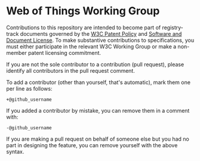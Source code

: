# Web of Things Working Group

Contributions to this repository are intended to become part of registry-track documents governed by the
[W3C Patent Policy](http://www.w3.org/Consortium/Patent-Policy-20040205/) and
[Software and Document License](http://www.w3.org/Consortium/Legal/copyright-software). To make substantive
contributions to specifications, you must either participate in the relevant W3C Working Group or make a non-member
patent licensing commitment.

If you are not the sole contributor to a contribution (pull request), please identify all contributors in the pull
request comment.

To add a contributor (other than yourself, that's automatic), mark them one per line as follows:

```
+@github_username
```

If you added a contributor by mistake, you can remove them in a comment with:

```
-@github_username
```

If you are making a pull request on behalf of someone else but you had no part in designing the feature, you can remove
yourself with the above syntax.

